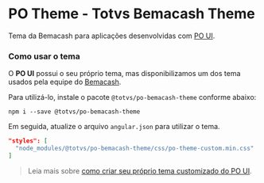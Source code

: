 # PO Theme - Totvs Bemacash Theme

Tema da Bemacash para aplicações desenvolvidas com [PO UI](http://po-ui.io).

### Como usar o tema

O **PO UI** possui o seu próprio tema, mas disponibilizamos um dos tema usados pela equipe do
[Bemacash][bemacash].

Para utilizá-lo, instale o pacote `@totvs/po-bemacash-theme` conforme abaixo:

```
npm i --save @totvs/po-bemacash-theme
```

Em seguida, atualize o arquivo `angular.json` para utilizar o tema.

```json
"styles": [
  "node_modules/@totvs/po-bemacash-theme/css/po-theme-custom.min.css"
]
```

> Leia mais sobre [como criar seu próprio tema customizado do PO UI][create-theme-customization].

[bemacash]: https://bemacash.com.br
[create-theme-customization]: https://po-ui.io/guides/create-theme-customization
